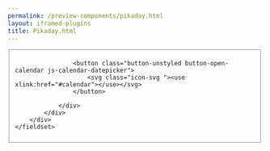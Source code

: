 ```yaml
--- 
permalink: /preview-components/pikaday.html
layout: iframed-plugins 
title: Pikaday.html
---
```

<div class="container">
    <fieldset>
        <div class="form-group">
            <div class="date-group mt-3">
                <div class="form-group form-group-year ">

                    <button class="button-unstyled button-open-calendar js-calendar-datepicker">
                        <svg class="icon-svg "><use xlink:href="#calendar"></use></svg>
                    </button>

                </div>
            </div>
        </div>
    </fieldset>
</div>